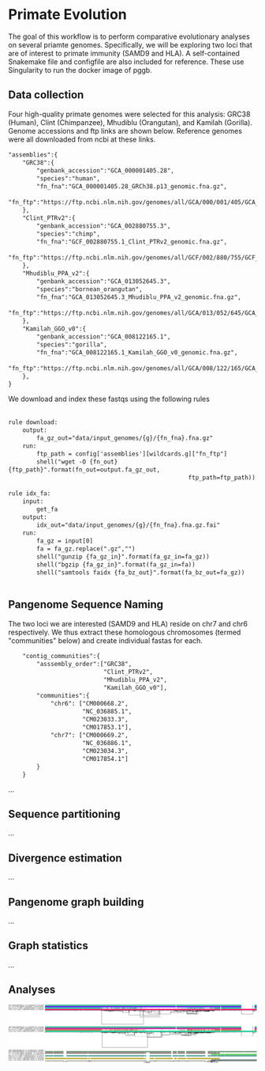# Primate Evolution

The goal of this workflow is to perform comparative evolutionary analyses on several priamte genomes. Specifically, we will be exploring two loci that are of interest to primate immunity (SAMD9 and HLA). A self-contained Snakemake file and configfile are also included for reference. These use Singularity to run the docker image of pggb.   

## Data collection
Four high-quality primate genomes were selected for this analysis: GRC38 (Human), Clint (Chimpanzee), Mhudiblu (Orangutan), and Kamilah (Gorilla). Genome accessions and ftp links are shown below. Reference genomes were all downloaded from ncbi at these links. 


```
"assemblies":{
	"GRC38":{
		"genbank_accession":"GCA_000001405.28",
		"species":"human",
		"fn_fna":"GCA_000001405.28_GRCh38.p13_genomic.fna.gz",
		"fn_ftp":"https://ftp.ncbi.nlm.nih.gov/genomes/all/GCA/000/001/405/GCA_000001405.28_GRCh38.p13/GCA_000001405.28_GRCh38.p13_genomic.fna.gz",
	},
	"Clint_PTRv2":{
		"genbank_accession":"GCA_002880755.3",
		"species":"chimp",
		"fn_fna":"GCF_002880755.1_Clint_PTRv2_genomic.fna.gz",
		"fn_ftp":"https://ftp.ncbi.nlm.nih.gov/genomes/all/GCF/002/880/755/GCF_002880755.1_Clint_PTRv2/GCF_002880755.1_Clint_PTRv2_genomic.fna.gz"
	},
	"Mhudiblu_PPA_v2":{
		"genbank_accession":"GCA_013052645.3",
		"species":"bornean_orangutan",
		"fn_fna":"GCA_013052645.3_Mhudiblu_PPA_v2_genomic.fna.gz",
		"fn_ftp":"https://ftp.ncbi.nlm.nih.gov/genomes/all/GCA/013/052/645/GCA_013052645.3_Mhudiblu_PPA_v2/GCA_013052645.3_Mhudiblu_PPA_v2_genomic.fna.gz"
	},
	"Kamilah_GGO_v0":{
		"genbank_accession":"GCA_008122165.1",
		"species":"gorilla",
		"fn_fna":"GCA_008122165.1_Kamilah_GGO_v0_genomic.fna.gz",
		"fn_ftp":"https://ftp.ncbi.nlm.nih.gov/genomes/all/GCA/008/122/165/GCA_008122165.1_Kamilah_GGO_v0/GCA_008122165.1_Kamilah_GGO_v0_genomic.fna.gz"
	},
}
```
We download and index these fastqs using the following rules
```

rule download:
    output:
        fa_gz_out="data/input_genomes/{g}/{fn_fna}.fna.gz"
    run:
        ftp_path = config['assemblies'][wildcards.g]["fn_ftp"]
        shell("wget -O {fn_out} {ftp_path}".format(fn_out=output.fa_gz_out,
                                                   ftp_path=ftp_path))

rule idx_fa:
    input:
        get_fa
    output:
        idx_out="data/input_genomes/{g}/{fn_fna}.fna.gz.fai"
    run:
        fa_gz = input[0]
        fa = fa_gz.replace(".gz","")
        shell("gunzip {fa_gz_in}".format(fa_gz_in=fa_gz))
        shell("bgzip {fa_gz_in}".format(fa_gz_in=fa))
        shell("samtools faidx {fa_bz_out}".format(fa_bz_out=fa_gz))
                                    
```



## Pangenome Sequence Naming
The two loci we are interested (SAMD9 and HLA) reside on chr7 and chr6 respectively. We thus extract these homologous chromosomes (termed "communities" below) and create individual fastas for each. 

```
    "contig_communities":{
        "asssembly_order":["GRC38",
                           "Clint_PTRv2",
                           "Mhudiblu_PPA_v2",
                           "Kamilah_GGO_v0"],
        "communities":{
            "chr6": ["CM000668.2",
                     "NC_036885.1",
                     "CM023033.3",
                     "CM017853.1"],
            "chr7": ["CM000669.2",
                     "NC_036886.1",
                     "CM023034.3",
                     "CM017854.1"]
        }
    }
```
...


## Sequence partitioning
...


## Divergence estimation
...


## Pangenome graph building
...


## Graph statistics
...


## Analyses
![An ODGI viz visualization of the SAMD9 locus extracted from the Clint](data/out.chr7.10000/SAMD9_Clint/SAMD9_Clint.sorted.png)
![An ODGI viz visualization of the SAMD9 locus extracted against GRC38](data/out.chr7.10000/SAMD9_GRC38/SAMD9_GRC38.sorted.png)
![An ODGI viz visualization of the HLA locus](data/out.chr6.10000/HLA_GRC38/HLA_GRC38.sorted.png)
